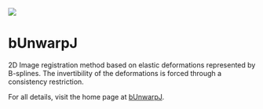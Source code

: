 [![](http://jenkins.imagej.net/job/bUnwarpJ/lastBuild/badge/icon)](http://jenkins.imagej.net/job/bUnwarpJ/)

bUnwarpJ
========

2D Image registration method based on elastic deformations represented by B-splines. The invertibility of the deformations is forced through a consistency restriction.

For all details, visit the home page at [bUnwarpJ](http://biocomp.cnb.csic.es/~iarganda/bUnwarpJ/).
